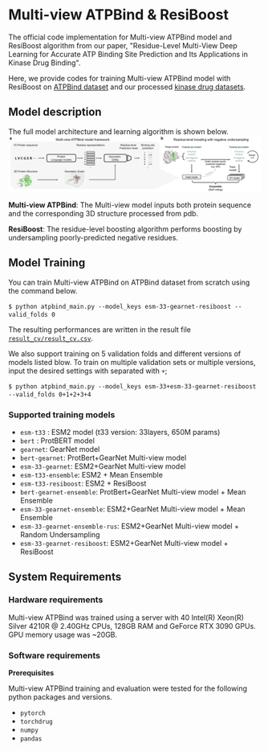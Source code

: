# Multi-view ATPBind & ResiBoost
The official code implementation for Multi-view ATPBind model and ResiBoost algorithm from our paper, "Residue-Level Multi-View Deep Learning for Accurate ATP Binding Site Prediction and Its Applications in Kinase Drug Binding".

Here, we provide codes for training Multi-view ATPBind model with ResiBoost on [ATPBind dataset](data/pdb) and our processed [kinase drug datasets](data/).

## Model description

The full model architecture and learning algorithm is shown below.
![model1](model_overview.png)

**Multi-view ATPBind**: The Multi-view model inputs both protein sequence and the corresponding 3D structure processed from pdb.

**ResiBoost**: The residue-level boosting algorithm performs boosting by undersampling poorly-predicted negative residues.

## Model Training

You can train Multi-view ATPBind on ATPBind dataset from scratch using the command below.
```
$ python atpbind_main.py --model_keys esm-33-gearnet-resiboost --valid_folds 0
```
The resulting performances are written in the result file [`result_cv/result_cv.csv`](result_cv/result_cv.csv).

We also support training on 5 validation folds and different versions of models listed blow.
To train on multiple validation sets or multiple versions, input the desired settings with separated with `+`;
```
$ python atpbind_main.py --model_keys esm-33+esm-33-gearnet-resiboost --valid_folds 0+1+2+3+4
```

### Supported training models

- `esm-t33` : ESM2 model (t33 version: 33layers, 650M params)
- `bert` : ProtBERT model
- `gearnet`: GearNet model
- `bert-gearnet`: ProtBert+GearNet Multi-view model
- `esm-33-gearnet`: ESM2+GearNet Multi-view model
- `esm-t33-ensemble`: ESM2 + Mean Ensemble
- `esm-t33-resiboost`: ESM2 + ResiBoost
- `bert-gearnet-ensemble`: ProtBert+GearNet Multi-view model + Mean Ensemble
- `esm-33-gearnet-ensemble`: ESM2+GearNet Multi-view model + Mean Ensemble
- `esm-33-gearnet-ensemble-rus`: ESM2+GearNet Multi-view model + Random Undersampling
- `esm-33-gearnet-resiboost`: ESM2+GearNet Multi-view model + ResiBoost


## System Requirements
### Hardware requirements
Multi-view ATPBind was trained using a server with 40 Intel(R) Xeon(R) Silver 4210R @ 2.40GHz CPUs, 128GB RAM and GeForce RTX 3090 GPUs.
GPU memory usage was ~20GB.

### Software requirements

**Prerequisites**

Multi-view ATPBind training and evaluation were tested for the following python packages and versions.

  - `pytorch`
  - `torchdrug`
  - `numpy`
  - `pandas`
